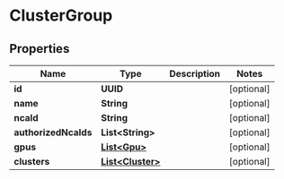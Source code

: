 

# ClusterGroup


## Properties

| Name | Type | Description | Notes |
|------------ | ------------- | ------------- | -------------|
|**id** | **UUID** |  |  [optional] |
|**name** | **String** |  |  [optional] |
|**ncaId** | **String** |  |  [optional] |
|**authorizedNcaIds** | **List&lt;String&gt;** |  |  [optional] |
|**gpus** | [**List&lt;Gpu&gt;**](Gpu.md) |  |  [optional] |
|**clusters** | [**List&lt;Cluster&gt;**](Cluster.md) |  |  [optional] |



